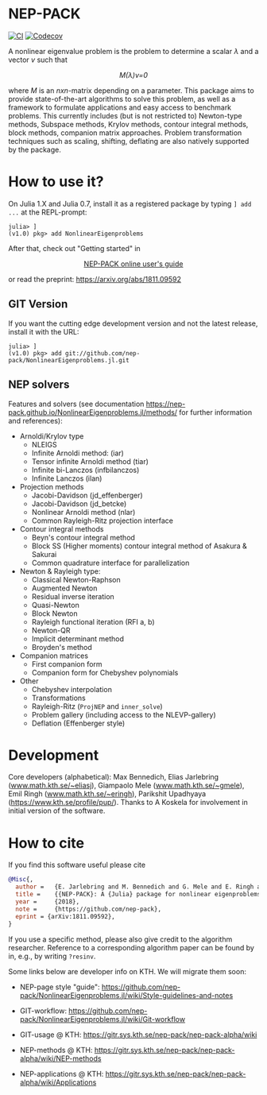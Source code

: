 # NEP-PACK

[![CI](https://github.com/nep-pack/NonlinearEigenproblems.jl/workflows/CI/badge.svg)](https://github.com/nep-pack/NonlinearEigenproblems.jl/actions?query=workflow%3ACI)
[![Codecov](https://codecov.io/gh/invenia/NonlinearEigenproblems.jl/branch/master/graph/badge.svg)](https://codecov.io/gh/nep-pack/NonlinearEigenproblems.jl)


A nonlinear eigenvalue problem is the problem to determine a scalar *λ* and a vector *v* such that
*<p align="center">M(λ)v=0</p>*
where *M* is an *nxn*-matrix depending on a parameter. This package aims to provide state-of-the-art algorithms to solve this problem, as well as a framework to formulate applications and easy access to benchmark problems. This currently includes (but is not restricted to) Newton-type methods, Subspace methods, Krylov methods, contour integral methods, block methods, companion matrix approaches. Problem transformation techniques such as scaling, shifting, deflating are also natively supported by the package.


# How to use it?

On Julia 1.X and Julia 0.7, install it as a registered package by typing `] add ...` at the REPL-prompt:
```
julia> ]
(v1.0) pkg> add NonlinearEigenproblems
```

After that, check out "Getting started" in

<p align="center"><a href="https://nep-pack.github.io/NonlinearEigenproblems.jl">NEP-PACK online user's guide</a></p>

or read the preprint: https://arxiv.org/abs/1811.09592

## GIT Version

If you want the cutting edge development version and not the latest release, install it with the URL:
```
julia> ]
(v1.0) pkg> add git://github.com/nep-pack/NonlinearEigenproblems.jl.git
```
## NEP solvers

Features and solvers (see documentation https://nep-pack.github.io/NonlinearEigenproblems.jl/methods/ for further information and references):

* Arnoldi/Krylov type
    * NLEIGS
    * Infinite Arnoldi method: (iar)
    * Tensor infinite Arnoldi method  (tiar)
    * Infinite bi-Lanczos (infbilanczos)
    * Infinite Lanczos (ilan)
* Projection methods
    * Jacobi-Davidson (jd_effenberger)
    * Jacobi-Davidson (jd_betcke)
    * Nonlinear Arnoldi method (nlar)
    * Common Rayleigh-Ritz projection interface
* Contour integral methods
    * Beyn's contour integral method
    * Block SS (Higher moments) contour integral method of Asakura & Sakurai
    * Common quadrature interface for parallelization
* Newton & Rayleigh type:
    * Classical Newton-Raphson
    * Augmented Newton
    * Residual inverse iteration
    * Quasi-Newton
    * Block Newton
    * Rayleigh functional iteration (RFI a, b)
    * Newton-QR
    * Implicit determinant method
    * Broyden's method
* Companion matrices
    * First companion form
    * Companion form for Chebyshev polynomials
* Other
    * Chebyshev interpolation
    * Transformations
    * Rayleigh-Ritz (`ProjNEP` and `inner_solve`)
    * Problem gallery (including access to the NLEVP-gallery)
    * Deflation (Effenberger style)


# Development

Core developers (alphabetical): Max Bennedich, Elias Jarlebring (www.math.kth.se/~eliasj), Giampaolo Mele (www.math.kth.se/~gmele), Emil Ringh (www.math.kth.se/~eringh), Parikshit Upadhyaya (https://www.kth.se/profile/pup/). Thanks to A Koskela for involvement in initial version of the software.

# How to cite

If you find this software useful please cite

```bibtex
@Misc{,
  author = 	 {E. Jarlebring and M. Bennedich and G. Mele and E. Ringh and P. Upadhyaya},
  title = 	 {{NEP-PACK}: A {Julia} package for nonlinear eigenproblems},
  year = 	 {2018},
  note = 	 {https://github.com/nep-pack},
  eprint = {arXiv:1811.09592},
}
```
If you use a specific method, please also give credit to the algorithm researcher.
Reference to a corresponding algorithm paper can be found by in, e.g., by writing `?resinv`.

Some links below are developer info on KTH. We will migrate them soon:


* NEP-page style "guide": https://github.com/nep-pack/NonlinearEigenproblems.jl/wiki/Style-guidelines-and-notes

* GIT-workflow: https://github.com/nep-pack/NonlinearEigenproblems.jl/wiki/Git-workflow

* GIT-usage @ KTH: https://gitr.sys.kth.se/nep-pack/nep-pack-alpha/wiki

* NEP-methods @ KTH: https://gitr.sys.kth.se/nep-pack/nep-pack-alpha/wiki/NEP-methods

* NEP-applications @ KTH: https://gitr.sys.kth.se/nep-pack/nep-pack-alpha/wiki/Applications
